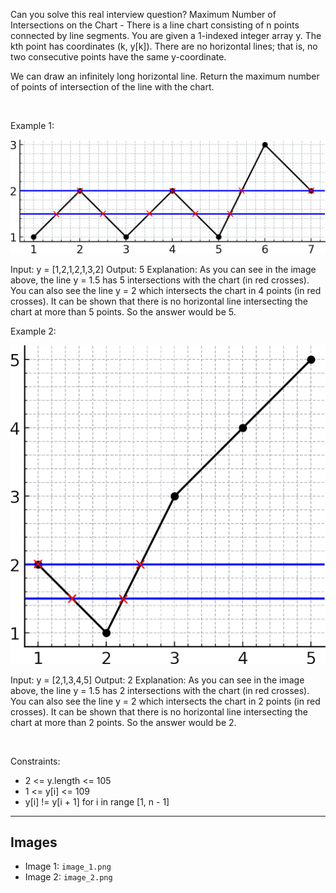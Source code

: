 Can you solve this real interview question? Maximum Number of Intersections on the Chart - There is a line chart consisting of n points connected by line segments. You are given a 1-indexed integer array y. The kth point has coordinates (k, y[k]). There are no horizontal lines; that is, no two consecutive points have the same y-coordinate.

We can draw an infinitely long horizontal line. Return the maximum number of points of intersection of the line with the chart.

 

Example 1:

![Example 1](./image_1.png)


Input: y = [1,2,1,2,1,3,2]
Output: 5
Explanation: As you can see in the image above, the line y = 1.5 has 5 intersections with the chart (in red crosses). You can also see the line y = 2 which intersects the chart in 4 points (in red crosses). It can be shown that there is no horizontal line intersecting the chart at more than 5 points. So the answer would be 5.


Example 2:

![Example 2](./image_2.png)


Input: y = [2,1,3,4,5]
Output: 2
Explanation: As you can see in the image above, the line y = 1.5 has 2 intersections with the chart (in red crosses). You can also see the line y = 2 which intersects the chart in 2 points (in red crosses). It can be shown that there is no horizontal line intersecting the chart at more than 2 points. So the answer would be 2.


 

Constraints:

 * 2 <= y.length <= 105
 * 1 <= y[i] <= 109
 * y[i] != y[i + 1] for i in range [1, n - 1]

---

## Images

- Image 1: `image_1.png`
- Image 2: `image_2.png`
